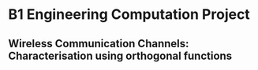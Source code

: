 # B1 Engineering Computation Project


## Wireless Communication Channels: Characterisation using orthogonal functions